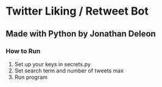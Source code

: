 # Twitter Liking / Retweet Bot
## Made with Python by Jonathan Deleon

### How to Run
1. Set up your keys in secrets.py
2. Set search term and number of tweets max
3. Run program 